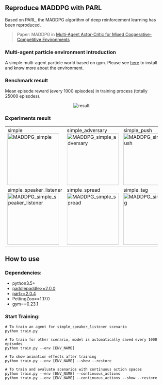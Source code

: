 ## Reproduce MADDPG with PARL
Based on PARL, the MADDPG algorithm of deep reinforcement learning has been reproduced.

> Paper: MADDPG in [ Multi-Agent Actor-Critic for Mixed Cooperative-Competitive Environments](https://arxiv.org/abs/1706.02275)

### Multi-agent particle environment introduction
A simple multi-agent particle world based on gym. Please see [here](https://github.com/openai/multiagent-particle-envs) to install and know more about the environment.

### Benchmark result
Mean episode reward (every 1000 episodes) in training process (totally 25000 episodes).

<p align="center">
<img src="https://github.com/benchmarking-rl/PARL-experiments/blob/master/MADDPG/paddle/result.png" alt="result"/>
</p>

### Experiments result

<table>
<tr>
<td>
simple<br>
<img src="https://github.com/benchmarking-rl/PARL-experiments/blob/master/MADDPG/paddle/.benchmark/MADDPG_simple.gif"                  width = "170" height = "170" alt="MADDPG_simple"/>
</td>
<td>
simple_adversary<br>
<img src="https://github.com/benchmarking-rl/PARL-experiments/blob/master/MADDPG/paddle/.benchmark/MADDPG_simple_adversary.gif"        width = "170" height = "170" alt="MADDPG_simple_adversary"/>
</td>
<td>
simple_push<br>
<img src="https://github.com/benchmarking-rl/PARL-experiments/blob/master/MADDPG/paddle/.benchmark/MADDPG_simple_push.gif"             width = "170" height = "170" alt="MADDPG_simple_push"/>
</td>
<td>
simple_crypto<br>
<img src="https://github.com/benchmarking-rl/PARL-experiments/blob/master/MADDPG/paddle/.benchmark/MADDPG_simple_crypto.gif"        width = "170" height = "170" alt="MADDPG_simple_crypto"/>
</td>
</tr>
<tr>
<td>
simple_speaker_listener<br>
<img src="https://github.com/benchmarking-rl/PARL-experiments/blob/master/MADDPG/paddle/.benchmark/MADDPG_simple_speaker_listener.gif" width = "170" height = "170" alt="MADDPG_simple_speaker_listener"/>
</td>
<td>
simple_spread<br>
<img src="https://github.com/benchmarking-rl/PARL-experiments/blob/master/MADDPG/paddle/.benchmark/MADDPG_simple_spread.gif"           width = "170" height = "170" alt="MADDPG_simple_spread"/>
</td>
<td>
simple_tag<br>
<img src="https://github.com/benchmarking-rl/PARL-experiments/blob/master/MADDPG/paddle/.benchmark/MADDPG_simple_tag.gif"              width = "170" height = "170" alt="MADDPG_simple_tag"/>
</td>
<td>
simple_world_comm<br>
<img src="https://github.com/benchmarking-rl/PARL-experiments/blob/master/MADDPG/paddle/.benchmark/MADDPG_simple_world_comm.gif"       width = "170" height = "170" alt="MADDPG_simple_world_comm"/>
</td>
</tr>
</table>

## How to use
### Dependencies:
+ python3.5+
+ [paddlepaddle>=2.0.0](https://github.com/PaddlePaddle/Paddle)
+ [parl>=2.0.4](https://github.com/PaddlePaddle/PARL)
+ PettingZoo==1.17.0
+ gym==0.23.1


### Start Training:
```
# To train an agent for simple_speaker_listener scenario
python train.py

# To train for other scenario, model is automatically saved every 1000 episodes
python train.py --env [ENV_NAME]

# To show animation effects after training
python train.py --env [ENV_NAME] --show --restore

# To train and evaluate scenarios with continuous action spaces
python train.py --env [ENV_NAME] --continuous_actions
python train.py --env [ENV_NAME] --continuous_actions --show --restore
```
